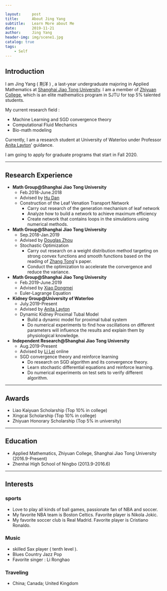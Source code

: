 ```yaml
---

layout:     post
title:      About Jing Yang
subtitle:   Learn More about Me
date:       2019-11-21
author:     Jing Yang
header-img: img/scene1.jpg
catalog: true
tags:
    - Self
---
```



## Introduction
I am Jing Yang ( 荆洋 ) , a last-year undergraduate majoring in Applied Mathematics at [Shanghai Jiao Tong University](http://en.sjtu.edu.cn/). I am a member of [Zhiyuan College](https://zhiyuan.sjtu.edu.cn/), which is an elite mathematics program in SJTU for top 5% talented students.

My current research field :
* Machine Learning and SGD convergence theory
* Computational Fluid Mechanics
* Bio-math modeling

Currently, I am a research student at University of Waterloo under Professor [Anita Layton](https://uwaterloo.ca/scholar/a2layton)' guidance.

I am going to apply for graduate programs that start in Fall 2020.

----------

## Research Experience

* **Math Group@Shanghai Jiao Tong University**
   * Feb.2018-June.2018
   * Advised by [Hu Dan](https://ins.sjtu.edu.cn/faculty/hudan)
   * Construction of the Leaf Venation Transport Network
     * Carry out research  of the generation mechanism of leaf network
     * Analyze how to build a network to achieve maximum efficiency
     * Create network that contains loops in the simulations using numerical methods.
* **Math Group@Shanghai Jiao Tong University**
   * Sep.2018-Jan.2019
   * Advised by [Douglas Zhou](https://ins.sjtu.edu.cn/faculty/Zhoudongzhuo)
   * Stochastic Optimization
     * Carry out research on a weight distribution method targeting on strong convex functions and smooth functions based on the reading of [Zhang Tong](http://tongzhang-ml.org/ )'s paper.
     * Conduct the optimization to accelerate the convergence and reduce the variance.
* **Math Group@Shanghai Jiao Tong University**
   * Feb.2019-June.2019
   * Advised by [Xiao Dongmei](http://math.sjtu.edu.cn/faculty/xiaodm/intro.html)
   * Euler-Lagrange Equation
* **Kidney Group@University of Waterloo**
   * July.2019-Present
   * Advised by [Anita Layton](https://uwaterloo.ca/scholar/a2layton)
   * Dynamic Kidney Proximal Tubal Model
     * Build a dynamic model for proximal tubal system
     * Do numerical experiments to find how oscillations on different parameters will influence the results and explain them by physiological knowledge.
* **Independent Research@Shanghai Jiao Tong University**
   * Aug.2019-Present
   * Advised by [Li Lei](https://ins.sjtu.edu.cn/faculty/lilei) online
   * SGD convergence theory and reinforce learning
     * Do research on SGD algorithm and its convergence theory.
     * Learn stochastic differential equations and reinforce learning.
     * Do numerical experiments on test sets to verify different algorithm.

----------
## Awards
* Liao Kaiyuan Scholarship (Top 10% in college)
* Xingcai Scholarship (Top 10% in college)
* Zhiyuan Honorary Scholarship (Top 5% in university)

-----

## Education

* Applied Mathematics, Zhiyuan College, Shanghai Jiao Tong University (2016.9-Present)
*  Zhenhai High School of Ningbo (2013.9-2016.6)

-----

## Interests

### sports

* Love to play all kinds of ball games, passionate fan of NBA and soccer. 
* My favorite NBA team is Boston Celtics. Favorite player is  Nikola Jokic. 
* My favorite soccer club is Real Madrid. Favorite player is  Cristiano Ronaldo. 

### Music

* skilled Sax player ( tenth level ).
* Blues Country  Jazz  Pop
* Favorite singer : Li Ronghao

### Traveling

* China; Canada; United Kingdom